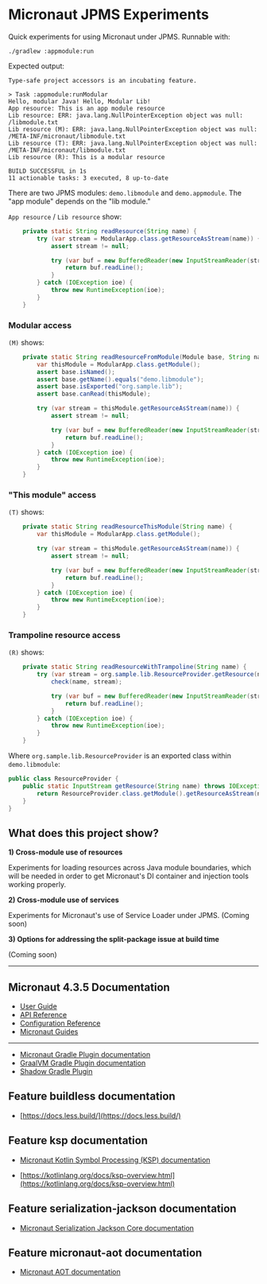 # Micronaut JPMS Experiments

Quick experiments for using Micronaut under JPMS. Runnable with:

```
./gradlew :appmodule:run
```

Expected output:
```
Type-safe project accessors is an incubating feature.

> Task :appmodule:runModular
Hello, modular Java! Hello, Modular Lib!
App resource: This is an app module resource
Lib resource: ERR: java.lang.NullPointerException object was null: /libmodule.txt
Lib resource (M): ERR: java.lang.NullPointerException object was null: /META-INF/micronaut/libmodule.txt
Lib resource (T): ERR: java.lang.NullPointerException object was null: /META-INF/micronaut/libmodule.txt
Lib resource (R): This is a modular resource

BUILD SUCCESSFUL in 1s
11 actionable tasks: 3 executed, 8 up-to-date
```

There are two JPMS modules: `demo.libmodule` and `demo.appmodule`. The "app module" depends on the "lib module."

`App resource` / `Lib resource` show:
```java
    private static String readResource(String name) {
        try (var stream = ModularApp.class.getResourceAsStream(name)) {
            assert stream != null;

            try (var buf = new BufferedReader(new InputStreamReader(stream))) {
                return buf.readLine();
            }
        } catch (IOException ioe) {
            throw new RuntimeException(ioe);
        }
    }
```

### Modular access

`(M)` shows:
```java
    private static String readResourceFromModule(Module base, String name) {
        var thisModule = ModularApp.class.getModule();
        assert base.isNamed();
        assert base.getName().equals("demo.libmodule");
        assert base.isExported("org.sample.lib");
        assert base.canRead(thisModule);

        try (var stream = thisModule.getResourceAsStream(name)) {
            assert stream != null;

            try (var buf = new BufferedReader(new InputStreamReader(stream))) {
                return buf.readLine();
            }
        } catch (IOException ioe) {
            throw new RuntimeException(ioe);
        }
    }
```

### "This module" access

`(T)` shows:
```java
    private static String readResourceThisModule(String name) {
        var thisModule = ModularApp.class.getModule();

        try (var stream = thisModule.getResourceAsStream(name)) {
            assert stream != null;

            try (var buf = new BufferedReader(new InputStreamReader(stream))) {
                return buf.readLine();
            }
        } catch (IOException ioe) {
            throw new RuntimeException(ioe);
        }
    }
```

### Trampoline resource access

`(R)` shows:
```java
    private static String readResourceWithTrampoline(String name) {
        try (var stream = org.sample.lib.ResourceProvider.getResource(name)) {
            check(name, stream);

            try (var buf = new BufferedReader(new InputStreamReader(stream))) {
                return buf.readLine();
            }
        } catch (IOException ioe) {
            throw new RuntimeException(ioe);
        }
    }
```

Where `org.sample.lib.ResourceProvider` is an exported class within `demo.libmodule`:

```java
public class ResourceProvider {
    public static InputStream getResource(String name) throws IOException {
        return ResourceProvider.class.getModule().getResourceAsStream(name);
    }
}
```

## What does this project show?

**1) Cross-module use of resources**

Experiments for loading resources across Java module boundaries, which will be needed in order to get Micronaut's DI
container and injection tools working properly.

**2) Cross-module use of services**

Experiments for Micronaut's use of Service Loader under JPMS. (Coming soon)

**3) Options for addressing the split-package issue at build time**

(Coming soon)

----

## Micronaut 4.3.5 Documentation

- [User Guide](https://docs.micronaut.io/4.3.5/guide/index.html)
- [API Reference](https://docs.micronaut.io/4.3.5/api/index.html)
- [Configuration Reference](https://docs.micronaut.io/4.3.5/guide/configurationreference.html)
- [Micronaut Guides](https://guides.micronaut.io/index.html)
---

- [Micronaut Gradle Plugin documentation](https://micronaut-projects.github.io/micronaut-gradle-plugin/latest/)
- [GraalVM Gradle Plugin documentation](https://graalvm.github.io/native-build-tools/latest/gradle-plugin.html)
- [Shadow Gradle Plugin](https://plugins.gradle.org/plugin/com.github.johnrengelman.shadow)
## Feature buildless documentation

- [https://docs.less.build/](https://docs.less.build/)


## Feature ksp documentation

- [Micronaut Kotlin Symbol Processing (KSP) documentation](https://docs.micronaut.io/latest/guide/#kotlin)

- [https://kotlinlang.org/docs/ksp-overview.html](https://kotlinlang.org/docs/ksp-overview.html)


## Feature serialization-jackson documentation

- [Micronaut Serialization Jackson Core documentation](https://micronaut-projects.github.io/micronaut-serialization/latest/guide/)


## Feature micronaut-aot documentation

- [Micronaut AOT documentation](https://micronaut-projects.github.io/micronaut-aot/latest/guide/)


